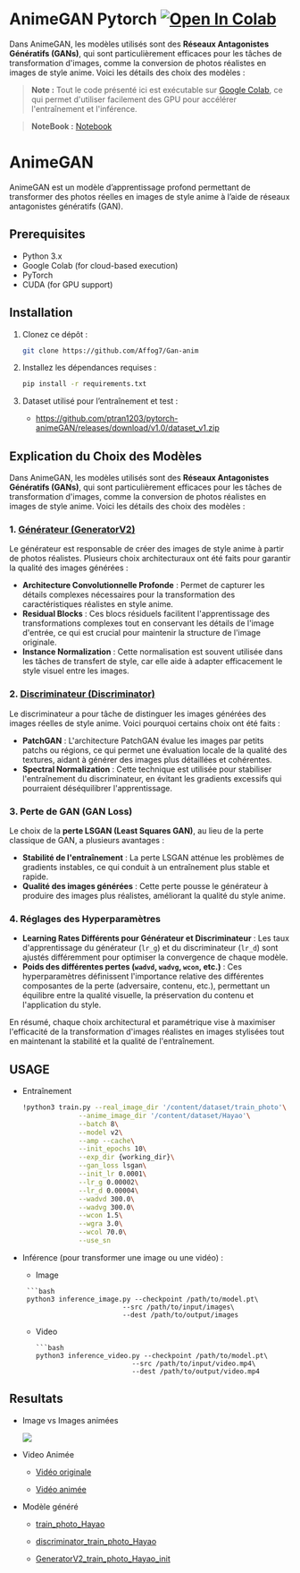 # AnimeGAN Pytorch <a href="https://colab.research.google.com/github/Affog7/Gan-anim/blob/main/notebooks/animeGAN.ipynb" target="_parent"><img src="https://colab.research.google.com/assets/colab-badge.svg" alt="Open In Colab" data-canonical-src="https://colab.research.google.com/assets/colab-badge.svg"></a>

Dans AnimeGAN, les modèles utilisés sont des **Réseaux Antagonistes Génératifs (GANs)**, qui sont particulièrement efficaces pour les tâches de transformation d'images, comme la conversion de photos réalistes en images de style anime. Voici les détails des choix des modèles :

> **Note :** Tout le code présenté ici est exécutable sur [Google Colab](https://colab.research.google.com/github/Affog7/Gan-anim/blob/main/notebooks/animeGAN.ipynb), ce qui permet d'utiliser facilement des GPU pour accélérer l'entraînement et l'inférence.

> **NoteBook :** [Notebook](https://github.com/Affog7/Gan-anim/blob/main/notebooks/animeGAN.ipynb)

# AnimeGAN

AnimeGAN est un modèle d’apprentissage profond permettant de transformer des photos réelles en images de style anime à l’aide de réseaux antagonistes génératifs (GAN).

## Prerequisites

- Python 3.x
- Google Colab (for cloud-based execution)
- PyTorch
- CUDA (for GPU support)

## Installation

1. Clonez ce dépôt :

   ```bash
   git clone https://github.com/Affog7/Gan-anim


2. Installez les dépendances requises :

    ```bash
    pip install -r requirements.txt

3. Dataset utilisé pour l’entraînement et test :
   * https://github.com/ptran1203/pytorch-animeGAN/releases/download/v1.0/dataset_v1.zip



## Explication du Choix des Modèles

Dans AnimeGAN, les modèles utilisés sont des **Réseaux Antagonistes Génératifs (GANs)**, qui sont particulièrement efficaces pour les tâches de transformation d'images, comme la conversion de photos réalistes en images de style anime. Voici les détails des choix des modèles :

### 1.  <a href="/Models_genere/GeneratorV2_train_photo_Hayao_init.pt"> Générateur (GeneratorV2)  </a>

Le générateur est responsable de créer des images de style anime à partir de photos réalistes. Plusieurs choix architecturaux ont été faits pour garantir la qualité des images générées :

- **Architecture Convolutionnelle Profonde** : Permet de capturer les détails complexes nécessaires pour la transformation des caractéristiques réalistes en style anime.
- **Residual Blocks** : Ces blocs résiduels facilitent l'apprentissage des transformations complexes tout en conservant les détails de l'image d'entrée, ce qui est crucial pour maintenir la structure de l'image originale.
- **Instance Normalization** : Cette normalisation est souvent utilisée dans les tâches de transfert de style, car elle aide à adapter efficacement le style visuel entre les images.

### 2.     <a href="/Models_genere/discriminator_train_photo_Hayao.pt"> Discriminateur (Discriminator)</a> 


Le discriminateur a pour tâche de distinguer les images générées des images réelles de style anime. Voici pourquoi certains choix ont été faits :

- **PatchGAN** : L'architecture PatchGAN évalue les images par petits patchs ou régions, ce qui permet une évaluation locale de la qualité des textures, aidant à générer des images plus détaillées et cohérentes.
- **Spectral Normalization** : Cette technique est utilisée pour stabiliser l'entraînement du discriminateur, en évitant les gradients excessifs qui pourraient déséquilibrer l'apprentissage.

### 3. Perte de GAN (GAN Loss)

Le choix de la **perte LSGAN (Least Squares GAN)**, au lieu de la perte classique de GAN, a plusieurs avantages :

- **Stabilité de l'entraînement** : La perte LSGAN atténue les problèmes de gradients instables, ce qui conduit à un entraînement plus stable et rapide.
- **Qualité des images générées** : Cette perte pousse le générateur à produire des images plus réalistes, améliorant la qualité du style anime.

### 4. Réglages des Hyperparamètres

- **Learning Rates Différents pour Générateur et Discriminateur** : Les taux d'apprentissage du générateur (`lr_g`) et du discriminateur (`lr_d`) sont ajustés différemment pour optimiser la convergence de chaque modèle.
- **Poids des différentes pertes (`wadvd`, `wadvg`, `wcon`, etc.)** : Ces hyperparamètres définissent l'importance relative des différentes composantes de la perte (adversaire, contenu, etc.), permettant un équilibre entre la qualité visuelle, la préservation du contenu et l'application du style.

En résumé, chaque choix architectural et paramétrique vise à maximiser l'efficacité de la transformation d'images réalistes en images stylisées tout en maintenant la stabilité et la qualité de l'entraînement.




## USAGE 

* Entraînement
    ```bash
    !python3 train.py --real_image_dir '/content/dataset/train_photo'\
                  --anime_image_dir '/content/dataset/Hayao'\
                  --batch 8\
                  --model v2\
                  --amp --cache\
                  --init_epochs 10\
                  --exp_dir {working_dir}\
                  --gan_loss lsgan\
                  --init_lr 0.0001\
                  --lr_g 0.00002\
                  --lr_d 0.00004\
                  --wadvd 300.0\
                  --wadvg 300.0\
                  --wcon 1.5\
                  --wgra 3.0\
                  --wcol 70.0\
                  --use_sn


* Inférence (pour transformer une image ou une vidéo) :
  
     *  Image
   
       ```bash
       python3 inference_image.py --checkpoint /path/to/model.pt\
                               --src /path/to/input/images\
                               --dest /path/to/output/images
   
   
    *  Video
   
           ```bash
           python3 inference_video.py --checkpoint /path/to/model.pt\
                                   --src /path/to/input/video.mp4\
                                   --dest /path/to/output/video.mp4

                        
## Resultats

* Image vs Images animées

    <img src="./results/image.png"/>

* Video Animée

    * <a href="./Video/giphy.mp4"> Vidéo originale </a> 

    * <a href="./results/test_vid_3_anime.mp4"> Vidéo animée </a>

* Modèle généré

    * <a href="/Models_genere/GeneratorV2_train_photo_Hayao.pt"> train_photo_Hayao </a> 
    
    * <a href="/Models_genere/discriminator_train_photo_Hayao.pt"> discriminator_train_photo_Hayao </a> 

    * <a href="/Models_genere/GeneratorV2_train_photo_Hayao_init.pt"> GeneratorV2_train_photo_Hayao_init </a>




